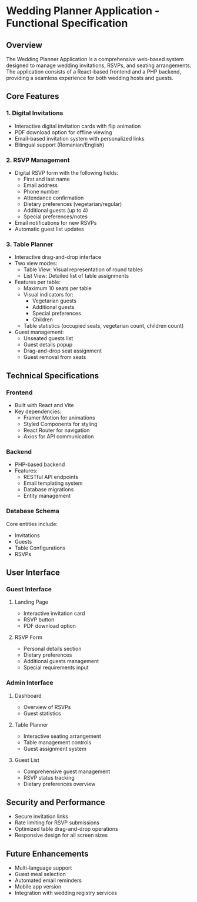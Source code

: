 # Wedding Planner Application - Functional Specification

## Overview
The Wedding Planner Application is a comprehensive web-based system designed to manage wedding invitations, RSVPs, and seating arrangements. The application consists of a React-based frontend and a PHP backend, providing a seamless experience for both wedding hosts and guests.

## Core Features

### 1. Digital Invitations
- Interactive digital invitation cards with flip animation
- PDF download option for offline viewing
- Email-based invitation system with personalized links
- Bilingual support (Romanian/English)

### 2. RSVP Management
- Digital RSVP form with the following fields:
  - First and last name
  - Email address
  - Phone number
  - Attendance confirmation
  - Dietary preferences (vegetarian/regular)
  - Additional guests (up to 4)
  - Special preferences/notes
- Email notifications for new RSVPs
- Automatic guest list updates

### 3. Table Planner
- Interactive drag-and-drop interface
- Two view modes:
  - Table View: Visual representation of round tables
  - List View: Detailed list of table assignments
- Features per table:
  - Maximum 10 seats per table
  - Visual indicators for:
    - Vegetarian guests
    - Additional guests
    - Special preferences
    - Children
  - Table statistics (occupied seats, vegetarian count, children count)
- Guest management:
  - Unseated guests list
  - Guest details popup
  - Drag-and-drop seat assignment
  - Guest removal from seats

## Technical Specifications

### Frontend
- Built with React and Vite
- Key dependencies:
  - Framer Motion for animations
  - Styled Components for styling
  - React Router for navigation
  - Axios for API communication

### Backend
- PHP-based backend
- Features:
  - RESTful API endpoints
  - Email templating system
  - Database migrations
  - Entity management

### Database Schema
Core entities include:
- Invitations
- Guests
- Table Configurations
- RSVPs

## User Interface

### Guest Interface
1. Landing Page
   - Interactive invitation card
   - RSVP button
   - PDF download option

2. RSVP Form
   - Personal details section
   - Dietary preferences
   - Additional guests management
   - Special requirements input

### Admin Interface
1. Dashboard
   - Overview of RSVPs
   - Guest statistics

2. Table Planner
   - Interactive seating arrangement
   - Table management controls
   - Guest assignment system

3. Guest List
   - Comprehensive guest management
   - RSVP status tracking
   - Dietary preferences overview

## Security and Performance
- Secure invitation links
- Rate limiting for RSVP submissions
- Optimized table drag-and-drop operations
- Responsive design for all screen sizes

## Future Enhancements
- Multi-language support
- Guest meal selection
- Automated email reminders
- Mobile app version
- Integration with wedding registry services 